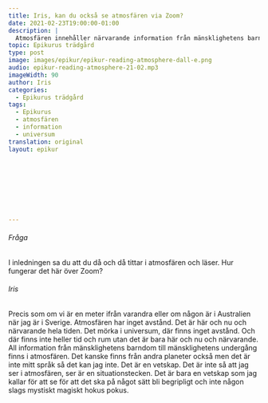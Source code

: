 ```yaml
---
title: Iris, kan du också se atmosfären via Zoom?
date: 2021-02-23T19:00:00-01:00
description: | 
  Atmosfären innehåller närvarande information från mänsklighetens barndom till undergång, vilket är en universell vetskap utan avstånd eller tid och rum, som kan uppfattas som att se för att göra det begripligt och inte mystiskt. (Chat GPT) 
topic: Epikurus trädgård
type: post
image: images/epikur/epikur-reading-atmosphere-dall-e.png
audio: epikur-reading-atmosphere-21-02.mp3
imageWidth: 90
author: Iris
categories:
  - Epikurus trädgård
tags:
  - Epikurus
  - atmosfären
  - information
  - universum
translation: original
layout: epikur









---
```


###### Fråga
I inledningen sa du att du då och då tittar i atmosfären och läser. Hur fungerar det här över Zoom? 

###### Iris
Precis som om vi är en meter ifrån varandra eller om någon är i Australien när jag är i Sverige. Atmosfären har inget avstånd. Det är här och nu och närvarande hela tiden. Det mörka i universum, där finns inget avstånd. Och där finns inte heller tid och rum utan det är bara här och nu och närvarande. All information från mänsklighetens barndom till mänsklighetens undergång finns i atmosfären. Det kanske finns från andra planeter också men det är inte mitt språk så det kan jag inte. Det är en vetskap. Det är inte så att jag ser i atmosfären, ser är en situationstecken. Det är bara en vetskap som jag kallar för att se för att det ska på något sätt bli begripligt och inte någon slags mystiskt magiskt hokus pokus.
